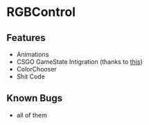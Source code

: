# RGBControl

## Features

- Animations
- CSGO GameState Intigration (thanks to [this](https://github.com/Brekcel/CSGOState))
- ColorChooser
- Shit Code

## Known Bugs

- all of them
